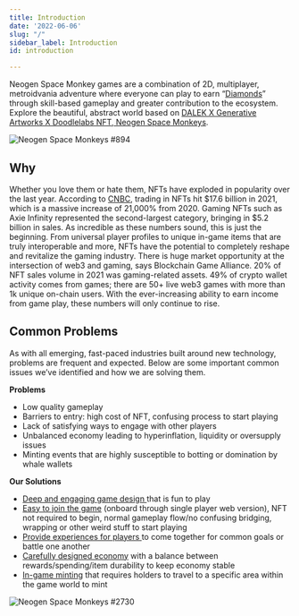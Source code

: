 ```yaml
---
title: Introduction
date: '2022-06-06'
slug: "/"
sidebar_label: Introduction
id: introduction

---
```

Neogen Space Monkey games are a combination of 2D, multiplayer, metroidvania adventure where everyone can play to earn “[Diamonds](/tokenomics#diamond)” through skill-based gameplay and greater contribution to the ecosystem. Explore the beautiful, abstract world based on [DALEK X Generative Artworks X Doodlelabs NFT, Neogen Space Monkeys](https://neogenspacemonkeys.doodlelabs.io/).

![Neogen Space Monkeys #894](/download-11.png "Neogen Space Monkeys #894")

## Why

Whether you love them or hate them, NFTs have exploded in popularity over the last year. According to [CNBC,](https://www.cnbc.com/2022/03/10/trading-in-nfts-spiked-21000percent-to-top-17-billion-in-2021-report.html) trading in NFTs hit $17.6 billion in 2021, which is a massive increase of 21,000% from 2020. Gaming NFTs such as Axie Infinity represented the second-largest category, bringing in $5.2 billion in sales. As incredible as these numbers sound, this is just the beginning. From universal player profiles to unique in-game items that are truly interoperable and more, NFTs have the potential to completely reshape and revitalize the gaming industry. There is huge market opportunity at the intersection of web3 and gaming, says Blockchain Game Alliance. 20% of NFT sales volume in 2021 was gaming-related assets. 49% of crypto wallet activity comes from games; there are 50+ live web3 games with more than 1k unique on-chain users. With the ever-increasing ability to earn income from game play, these numbers will only continue to rise.

## Common Problems

As with all emerging, fast-paced industries built around new technology, problems are frequent and expected. Below are some important common issues we’ve identified and how we are solving them.

**Problems**

* Low quality gameplay
* Barriers to entry: high cost of NFT, confusing process to start playing
* Lack of satisfying ways to engage with other players
* Unbalanced economy leading to hyperinflation, liquidity or oversupply issues
* Minting events that are highly susceptible to botting or domination by whale wallets

**Our Solutions**

* [Deep and engaging game design ](/gameplay "Game Design")that is fun to play
* [Easy to join the game](/starting-the-game "Start the game") (onboard through single player web version), NFT not required to begin, normal gameplay flow/no confusing bridging, wrapping or other weird stuff to start playing
* [Provide experiences for players ](/gameplay#missions "Missions")to come together for common goals or battle one another
* [Carefully designed economy](/tokenomics "Tokenomics") with a balance between rewards/spending/item durability to keep economy stable
* [In-game minting](/gameplay#in-game-item-minting "Minting") that requires holders to travel to a specific area within the game world to mint

![Neogen Space Monkeys #2730](/download-12.png "Neogen Space Monkeys #2730")